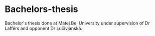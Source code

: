 # Bachelors-thesis
Bachelor's thesis done at Matej Bel University under supervision of Dr Lafférs and opponent Dr Lučivjanská.

